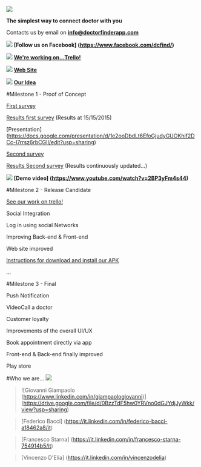 
![](https://www.mediafire.com/convkey/7e72/ow8f04jz5zhhuu36g.jpg)

**The simplest way to connect doctor with you**


Contacts us by email on **info@doctorfinderapp.com**

![](https://www.mediafire.com/convkey/b2ea/ske4fi4njlw7wmo6g.jpg) **[Follow us on Facebook] (https://www.facebook.com/dcfind/)**

![](http://d75zaaexlydfl.cloudfront.net/wp-content/uploads/2014/01/Trellogo-36x36.png)
**[We're working on...Trello! ](https://trello.com/b/0uSh0ofs)**

![](http://www.vieuws.eu/wp-content/uploads/2012/11/Web-Site-icon.png)
**[Web Site](http://www.doctorfinderapp.com/)**

![](https://lh5.googleusercontent.com/-9HYJqkUyB7k/AAAAAAAAAAI/AAAAAAAAAAQ/ZeJckCdi9cU/s46-c-k/photo.jpg)
**[Our Idea ](https://drive.google.com/file/d/0BzzTdF5hw0YRbmhoUkJfalRNRnM/view?usp=sharing)**

#Milestone 1 - Proof of Concept

[First survey](http://www.survio.com/survey/d/F7N6K8Y2D5X5W9Q9N)

[Results first survey](https://www.mediafire.com/convkey/a2e8/04qe2mddku2sdul6g.jpg) (Results at 15/15/2015)

[Presentation] (https://docs.google.com/presentation/d/1e2ooDbdLt6EfoGjudyGUOKhif2DCc-I7rrsz6rbCGII/edit?usp=sharing) 

[Second survey](http://goo.gl/forms/SM149jvxNC)

[Results Second survey](https://docs.google.com/forms/d/1tBpFF8EJFsCzFIZ7Ic06JE3pYEB8dFVHJU0tlvyriDE/viewanalytics?usp=form_confirm) (Results continuously updated...)

![](http://www.therapistaid.com/designimg/video_icon.png)
**[Demo video] (https://www.youtube.com/watch?v=2BP3yFm4s44)**

#Milestone 2 - Release Candidate

[See our work on trello! ](https://trello.com/b/0uSh0ofs)

Social Integration

Log in using social Networks

Improving Back-end & Front-end

Web site improved

[Instructions for download and install our APK](https://docs.google.com/presentation/d/1IYQd5R8LU1HLk6JstSCZYIPVpwiE0DmbU1XWa9mVbwE/edit?usp=sharing)

...

#Milestone 3 - Final

Push Notification

VideoCall a doctor

Customer loyalty

Improvements of the overall UI/UX

Book appointment directly via app

Front-end & Back-end finally improved

Play store



#Who we are... ![](https://cdn3.iconfinder.com/data/icons/social-and-media/37/Social_and_communication-09-48.png) 


> ![Giovanni Giampaolo (https://www.linkedin.com/in/giampaologiovanni)] (https://drive.google.com/file/d/0BzzTdF5hw0YRVno0dGJYdjJyWkk/view?usp=sharing) 


> [Federico Bacci] (https://it.linkedin.com/in/federico-bacci-a18462a8/it)

> [Francesco Starna] (https://it.linkedin.com/in/francesco-starna-754914b5/it)

> [Vincenzo D'Elia] (https://it.linkedin.com/in/vincenzodelia)
